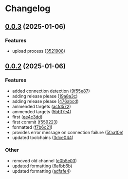 # Changelog

## [0.0.3](https://github.com/k8sgpt-ai/power_nerd/compare/v0.0.2...v0.0.3) (2025-01-06)


### Features

* upload process ([3521908](https://github.com/k8sgpt-ai/power_nerd/commit/35219089ad3f174cc3b2b09240fa753377d3c7e6))

## [0.0.2](https://github.com/k8sgpt-ai/power_nerd/compare/v0.0.1...v0.0.2) (2025-01-06)


### Features

* added connection detection ([9f55e87](https://github.com/k8sgpt-ai/power_nerd/commit/9f55e8708f36972474d4cf802ca4241fa9667588))
* adding release please ([19a8a3c](https://github.com/k8sgpt-ai/power_nerd/commit/19a8a3c2a9b597494a12114403353c20877cee6b))
* adding release please ([476abcd](https://github.com/k8sgpt-ai/power_nerd/commit/476abcdf12145588712097be4d95c00ff78560f7))
* ammended targets ([acfd572](https://github.com/k8sgpt-ai/power_nerd/commit/acfd572cd36c1ab6217596f804d0d56b5e276365))
* ammended targets ([5bb17e4](https://github.com/k8sgpt-ai/power_nerd/commit/5bb17e4ad9b22372228952ac4cd06da2de1ffe06))
* first ([ee4c3dd](https://github.com/k8sgpt-ai/power_nerd/commit/ee4c3dd746473081dde1c4bcb703660ed0ab79af))
* first commit ([f559223](https://github.com/k8sgpt-ai/power_nerd/commit/f5592233b4509c44fff5527bfb7892a3790d084d))
* formatted ([f7b6c21](https://github.com/k8sgpt-ai/power_nerd/commit/f7b6c219ce118d1831791e184d47a884d06fdb7d))
* provides error message on connection failure ([5faa10e](https://github.com/k8sgpt-ai/power_nerd/commit/5faa10ea63067a0ec7eae651921ff333d1f5fbde))
* updated toolchains ([3dce044](https://github.com/k8sgpt-ai/power_nerd/commit/3dce044e669a2e6547cae8328e64acf651f492a4))


### Other

* removed old channel ([e0b5e03](https://github.com/k8sgpt-ai/power_nerd/commit/e0b5e03e9468ce3fa634841b82a774e79081e5a5))
* updated formatting ([6afbb6b](https://github.com/k8sgpt-ai/power_nerd/commit/6afbb6b3d9c7687f0980156bad03207a2a31585b))
* updated formatting ([adfafe4](https://github.com/k8sgpt-ai/power_nerd/commit/adfafe428c547c5f56d9743fd6b24df7c7fb24dd))
